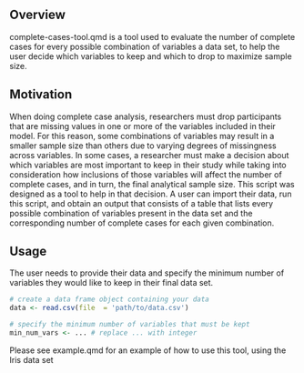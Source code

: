 ## Overview

complete-cases-tool.qmd is a tool used to evaluate the number of complete cases for every possible combination of variables a data set, to help the user decide which variables to keep and which to drop to maximize sample size.

## Motivation

When doing complete case analysis, researchers must drop participants that are missing values in one or more of the variables included in their model. For this reason, some combinations of variables may result in a smaller sample size than others due to varying degrees of missingness across variables. In some cases, a researcher must make a decision about which variables are most important to keep in their study while taking into consideration how inclusions of those variables will affect the number of complete cases, and in turn, the final analytical sample size. This script was designed as a tool to help in that decision. A user can import their data, run this script, and obtain an output that consists of a table that lists every possible combination of variables present in the data set and the corresponding number of complete cases for each given combination.

## Usage

The user needs to provide their data and specify the minimum number of variables they would like to keep in their final data set.

``` r
# create a data frame object containing your data
data <- read.csv(file  = 'path/to/data.csv')

# specify the minimum number of variables that must be kept
min_num_vars <- ... # replace ... with integer
```
Please see example.qmd for an example of how to use this tool, using the Iris data set

